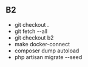 ## B2

- git checkout .
- git fetch --all
- git checkout b2
- make docker-connect
- composer dump autoload
- php artisan migrate --seed